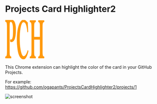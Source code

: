 # Projects Card Highlighter2

![icon](icon.png)

This Chrome extension can highlight the color of the card in your GitHub Projects.

For example: https://github.com/ogapants/ProjectsCardHighlighter2/projects/1

<img width="1280" alt="screenshot" src="https://user-images.githubusercontent.com/11440952/118402572-755fbe00-b6a5-11eb-9419-24924a4f0b56.png">
